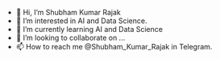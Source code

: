 - 👋 Hi, I’m Shubham Kumar Rajak
- 👀 I’m interested in AI and Data Science.
- 🌱 I’m currently learning AI and Data Science
- 💞️ I’m looking to collaborate on ...
- 📫 How to reach me @Shubham_Kumar_Rajak in Telegram.

<!---
SHUBHAM150802/SHUBHAM150802 is a ✨ special ✨ repository because its `README.md` (this file) appears on your GitHub profile.
You can click the Preview link to take a look at your changes.
--->
